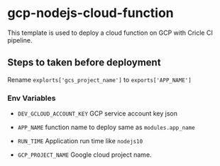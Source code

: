 # gcp-nodejs-cloud-function
This template is used to deploy a cloud function on GCP with Cricle CI pipeline. 

## Steps to taken before deployment
Rename `explorts['gcs_project_name']` to `exports['APP_NAME']`
### Env Variables 
* `DEV_GCLOUD_ACCOUNT_KEY` GCP service account key json

* `APP_NAME` function name to deploy same as `modules.app_name` 

* `RUN_TIME` Application run time like `nodejs10` 

* `GCP_PROJECT_NAME` Google cloud project name.